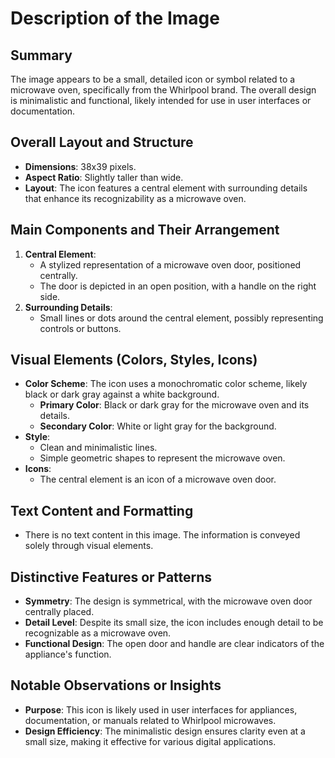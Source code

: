 # Description of the Image

## Summary
The image appears to be a small, detailed icon or symbol related to a microwave oven, specifically from the Whirlpool brand. The overall design is minimalistic and functional, likely intended for use in user interfaces or documentation.

## Overall Layout and Structure
- **Dimensions**: 38x39 pixels.
- **Aspect Ratio**: Slightly taller than wide.
- **Layout**: The icon features a central element with surrounding details that enhance its recognizability as a microwave oven.

## Main Components and Their Arrangement
1. **Central Element**:
   - A stylized representation of a microwave oven door, positioned centrally.
   - The door is depicted in an open position, with a handle on the right side.
2. **Surrounding Details**:
   - Small lines or dots around the central element, possibly representing controls or buttons.

## Visual Elements (Colors, Styles, Icons)
- **Color Scheme**: The icon uses a monochromatic color scheme, likely black or dark gray against a white background.
  - **Primary Color**: Black or dark gray for the microwave oven and its details.
  - **Secondary Color**: White or light gray for the background.
- **Style**:
  - Clean and minimalistic lines.
  - Simple geometric shapes to represent the microwave oven.
- **Icons**:
  - The central element is an icon of a microwave oven door.

## Text Content and Formatting
- There is no text content in this image. The information is conveyed solely through visual elements.

## Distinctive Features or Patterns
- **Symmetry**: The design is symmetrical, with the microwave oven door centrally placed.
- **Detail Level**: Despite its small size, the icon includes enough detail to be recognizable as a microwave oven.
- **Functional Design**: The open door and handle are clear indicators of the appliance's function.

## Notable Observations or Insights
- **Purpose**: This icon is likely used in user interfaces for appliances, documentation, or manuals related to Whirlpool microwaves.
- **Design Efficiency**: The minimalistic design ensures clarity even at a small size, making it effective for various digital applications.
